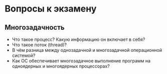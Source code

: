 # Вопросы к экзамену

## Многозадачность

- Что такое процесс? Какую информацию он включает в себя?
- Что такое поток (thread)? 
- В чём разница между однозадачной и многозадачной операционной системой?
- Как ОС обеспечивает многозадачное выполнение программ на одноядерных и многоядерных процессорах?

